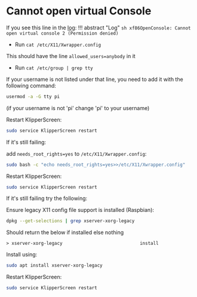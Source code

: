 # Cannot open virtual Console

If you see this line in the [log](../Troubleshooting.md):
!!! abstract "Log"
    ```sh
    xf86OpenConsole: Cannot open virtual console 2 (Permission denied)
    ```

* Run `cat /etc/X11/Xwrapper.config`

This should have the line `allowed_users=anybody` in it

* Run `cat /etc/group | grep tty`

If your username is not listed under that line, you need to add it with the following command:

```sh
usermod -a -G tty pi
```
(if your username is not 'pi' change 'pi' to your username)

Restart KlipperScreen:
```sh
sudo service KlipperScreen restart
```

If it's still failing:

add `needs_root_rights=yes` to `/etc/X11/Xwrapper.config`:

```sh
sudo bash -c "echo needs_root_rights=yes>>/etc/X11/Xwrapper.config"
```

Restart KlipperScreen:
```sh
sudo service KlipperScreen restart
```


If it's still failing try the following:

Ensure legacy X11 config file support is installed (Raspbian):
```sh
dpkg --get-selections | grep xserver-xorg-legacy
```
Should return the below if installed else nothing
```
> xserver-xorg-legacy                             install
```

Install using:
```sh
sudo apt install xserver-xorg-legacy
```

Restart KlipperScreen:
```sh
sudo service KlipperScreen restart
```


